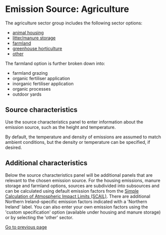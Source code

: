 # Emission Source: Agriculture

The agriculture sector group includes the following sector options:
- [animal housing](2-1-3-source-sector-FARM_ANIMAL_HOUSING.md)
- [litter/manure storage](2-1-3-source-sector-MANURE_STORAGE.md)
- [farmland](2-1-3-source-sector-FARMLAND.md)
- [greenhouse horticulture](2-1-3-source-sector-GENERIC.md)
- [other](2-1-3-source-sector-GENERIC.md)

The farmland option is further broken down into:
- farmland grazing
- organic fertiliser application 
- inorganic fertiliser application
- organic processes
- outdoor yards

## Source characteristics

Use the source characteristics panel to enter information about the emission source, such as the height and temperature.

By default, the temperature and density of emissions are assumed to match ambient conditions, but the density or temperature can be specified, if desired.

## Additional characteristics

Below the source characteristics panel will be additional panels that are relevant to the chosen emission source. For the housing emissions, manure storage and farmland options, sources are subdivided into subsources and can be calculated using default emission factors from the [Simple Calculation of Atmospheric Impact Limits (SCAIL)](https://www.scail.ceh.ac.uk/). There are additional Northern Ireland-specific emission factors indicated with a 'Northern Ireland' label. You can also enter your own emission factors using the 'custom specification' option (available under housing and manure storage) or by selecting the 'other' sector.

[Go to previous page](2-1-1-input-source.md)
